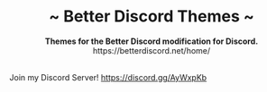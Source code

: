 <div align="center">
	<h1 align="center">~ Better Discord Themes ~</h1>
	<strong>Themes for the Better Discord modification for Discord.</strong><br />https://betterdiscord.net/home/<br /><br />
</div>

Join my Discord Server!
https://discord.gg/AyWxpKb



